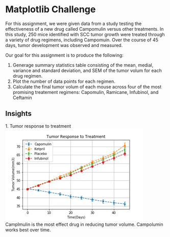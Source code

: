 <h1>Matplotlib Challenge</h1>

For this assignment, we were given data from a study testing the effectiveness of a new drug called Campomulin versus other treatments.  In this study, 250 mice identified with SCC tumor growth were treated through a variety of drug regimens, including Campomuin. Over the course of 45 days, tumor development was observed and measured.

Our goal for this assignment is to produce the following:
1.  Generage summary statistics table consisting of the mean, medial, variance and standard deviation, and SEM of the tumor volum for each drug regimen.
2.  Plot the number of data points for each regimen.
3.  Calculate the final tumor volum of each mouse across four of the most promising treatement regimens:  Capomulin, Ramicane, Infubinol, and Ceftamin  

<h2>Insights</h2>
1.  Tumor response to treatment
<img src = "https://raw.githubusercontent.com/TrevorLovesMommy/matplotlib-challenge/master/Pymaceuticals/Images/Tumor_Response.png">
Camplmulin is the most effect drug in reducing tumor volume.
Campolumin works best over time.

